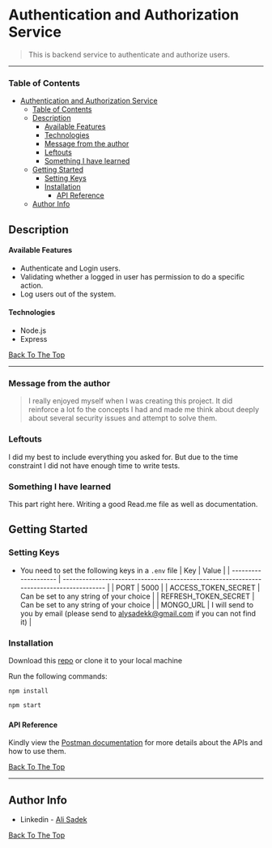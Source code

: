 # Authentication and Authorization Service

<!-- ![Project Image](project-image-url) -->

> This is backend service to authenticate and authorize users.

---

### Table of Contents

-   [Authentication and Authorization Service](#authentication-and-authorization-service)
    -   [Table of Contents](#table-of-contents)
    -   [Description](#description)
        -   [Available Features](#available-features)
        -   [Technologies](#technologies)
        -   [Message from the author](#message-from-the-author)
        -   [Leftouts](#leftouts)
        -   [Something I have learned](#something-i-have-learned)
    -   [Getting Started](#getting-started)
        -   [Setting Keys](#setting-keys)
        -   [Installation](#installation)
            -   [API Reference](#api-reference)
    -   [Author Info](#author-info)

## Description

#### Available Features

-   Authenticate and Login users.
-   Validating whether a logged in user has permission to do a specific action.
-   Log users out of the system.

#### Technologies

-   Node.js
-   Express

[Back To The Top](#read-me-template)

---

### Message from the author

> I really enjoyed myself when I was creating this project. It did reinforce a lot fo the concepts I had and made me think about deeply about several security issues and attempt to solve them.

### Leftouts

I did my best to include everything you asked for. But due to the time constraint I did not have enough time to write tests.

### Something I have learned

This part right here. Writing a good Read.me file as well as documentation.

## Getting Started

### Setting Keys

-   You need to set the following keys in a `.env` file
    | Key | Value |
    | -------------------- | --------------------------------------------------------------------------------------- |
    | PORT | 5000 |
    | ACCESS_TOKEN_SECRET | Can be set to any string of your choice |
    | REFRESH_TOKEN_SECRET | Can be set to any string of your choice |
    | MONGO_URL | I will send to you by email (please send to alysadekk@gmail.com if you can not find it) |

### Installation

Download this [repo](https://github.com/alisadek/auth-service.git) or clone it to your local machine

Run the following commands:

`npm install`

`npm start`

###

#### API Reference

Kindly view the [Postman documentation](https://documenter.getpostman.com/view/11243400/UVz1Pson) for more details about the APIs and how to use them.

[Back To The Top](#read-me-template)

---

## Author Info

-   Linkedin - [Ali Sadek](https://linkedin.com/in/alisadekk)

[Back To The Top](#read-me-template)
